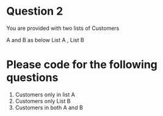 # Question 2

You are provided with two lists of Customers 

A and B as below 
List<Customer> A , List<Customer> B

# Please code for the following questions

1) Customers only in list A
2) Customers only List B
3) Customers in both A and B
